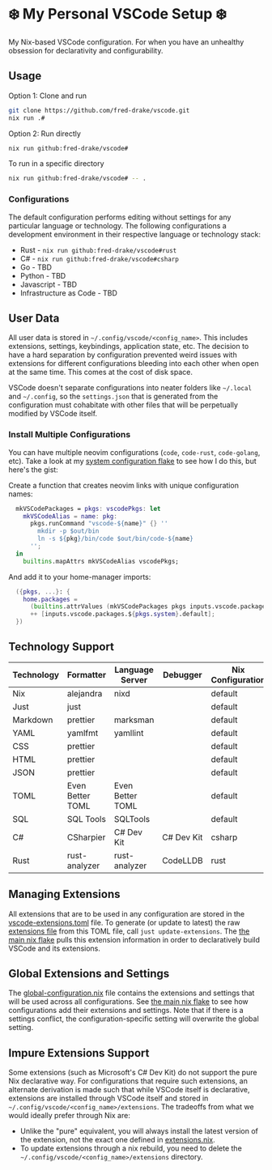 # ❄️ My Personal VSCode Setup ❄️

My Nix-based VSCode configuration. For when you have an unhealthy obsession for declarativity and configurability.

## Usage

Option 1: Clone and run

```bash
git clone https://github.com/fred-drake/vscode.git
nix run .#
```

Option 2: Run directly

```bash
nix run github:fred-drake/vscode#
```

To run in a specific directory

```bash
nix run github:fred-drake/vscode# -- .
```

### Configurations

The default configuration performs editing without settings for any particular language or technology. The following configurations a development environment in their respective language or technology stack:

- Rust - `nix run github:fred-drake/vscode#rust`
- C# - `nix run github:fred-drake/vscode#csharp`
- Go - TBD
- Python - TBD
- Javascript - TBD
- Infrastructure as Code - TBD

## User Data

All user data is stored in `~/.config/vscode/<config_name>`. This includes extensions, settings, keybindings, application state, etc. The decision to have a hard separation by configuration prevented weird issues with extensions for different configurations bleeding into each other when open at the same time. This comes at the cost of disk space.

VSCode doesn't separate configurations into neater folders like `~/.local` and `~/.config`, so the `settings.json` that is generated from the configuration must cohabitate with other files that will be perpetually modified by VSCode itself.

### Install Multiple Configurations

You can have multiple neovim configurations (`code`, `code-rust`, `code-golang`, etc). Take a look at my [system configuration flake](https://github.com/fred-drake/nix/blob/main/flake.nix) to see how I do this, but here's the gist:

Create a function that creates neovim links with unique configuration names:

```nix
  mkVSCodePackages = pkgs: vscodePkgs: let
    mkVSCodeAlias = name: pkg:
      pkgs.runCommand "vscode-${name}" {} ''
        mkdir -p $out/bin
        ln -s ${pkg}/bin/code $out/bin/code-${name}
      '';
  in
    builtins.mapAttrs mkVSCodeAlias vscodePkgs;
```

And add it to your home-manager imports:

```nix
  ({pkgs, ...}: {
    home.packages =
      (builtins.attrValues (mkVSCodePackages pkgs inputs.vscode.packages.${pkgs.system}))
      ++ [inputs.vscode.packages.${pkgs.system}.default];
  })
```

## Technology Support

| Technology | Formatter        | Language Server  | Debugger   | Nix Configuration |
| ---------- | ---------------- | ---------------- | ---------- | ----------------- |
| Nix        | alejandra        | nixd             |            | default           |
| Just       | just             |                  |            | default           |
| Markdown   | prettier         | marksman         |            | default           |
| YAML       | yamlfmt          | yamllint         |            | default           |
| CSS        | prettier         |                  |            | default           |
| HTML       | prettier         |                  |            | default           |
| JSON       | prettier         |                  |            | default           |
| TOML       | Even Better TOML | Even Better TOML |            | default           |
| SQL        | SQL Tools        | SQLTools         |            | default           |
| C#         | CSharpier        | C# Dev Kit       | C# Dev Kit | csharp            |
| Rust       | rust-analyzer    | rust-analyzer    | CodeLLDB   | rust              |

## Managing Extensions

All extensions that are to be used in any configuration are stored in the [vscode-extensions.toml](./config/vscode-extensions.toml) file. To generate (or update to latest) the raw [extensions file](./config/extensions.nix) from this TOML file, call `just update-extensions`. The [the main nix flake](./flake.nix) pulls this extension information in order to declaratively build VSCode and its extensions.

## Global Extensions and Settings

The [global-configuration.nix](./config/global-configuration.nix) file contains the extensions and settings that will be used across all configurations. See [the main nix flake](./flake.nix) to see how configurations add their extensions and settings. Note that if there is a settings conflict, the configuration-specific setting will overwrite the global setting.

## Impure Extensions Support

Some extensions (such as Microsoft's C# Dev Kit) do not support the pure Nix declarative way. For configurations that require such extensions, an alternate derivation is made such that while VSCode itself is declarative, extensions are
installed through VSCode itself and stored in `~/.config/vscode/<config_name>/extensions`. The tradeoffs from what we would ideally prefer through Nix are:

- Unlike the "pure" equivalent, you will always install the latest version of the extension, not the exact one defined in [extensions.nix](./config/extensions.nix).
- To update extensions through a nix rebuild, you need to delete the `~/.config/vscode/<config_name>/extensions` directory.
